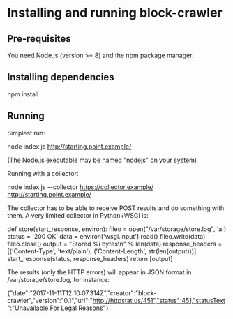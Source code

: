 # Installing and running block-crawler

Pre-requisites
--------------

You need Node.js (version >= 8) and the npm package manager.

Installing dependencies
-----------------------

npm install

Running
-------

Simplest run:

node index.js http://starting.point.example/

(The Node.js executable may be named "nodejs" on your system)

Running with a collector:

node index.js --collector https://collector.example/ http://starting.point.example/

The collector has to be able to receive POST results and do something
with them. A very limited collector in Python+WSGI is:

def store(start_response, environ):
    fileo = open("/var/storage/store.log", 'a')
    status = '200 OK'
    data = environ['wsgi.input'].read()
    fileo.write(data)
    fileo.close()
    output = "Stored %i bytes\n" % len(data)
    response_headers = [('Content-Type', 'text/plain'),
                        ('Content-Length', str(len(output)))]
    start_response(status, response_headers)
    return [output]

The results (only the HTTP errors) will appear in JSON format in
/var/storage/store.log, for instance:

{"date":"2017-11-11T12:10:07.314Z","creator":"block-crawler","version":"0.1","url":"http://httpstat.us/451","status":451,"statusText":"Unavailable For Legal Reasons"}
